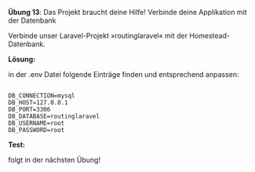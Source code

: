 
**Übung 13**: Das Projekt braucht deine Hilfe! Verbinde deine Applikation mit der Datenbank

Verbinde unser Laravel-Projekt »routinglaravel« mit der Homestead-Datenbank. 



**Lösung:**

in der .env Datei folgende Einträge finden und entsprechend anpassen:



```

DB_CONNECTION=mysql
DB_HOST=127.0.0.1
DB_PORT=3306
DB_DATABASE=routinglaravel
DB_USERNAME=root
DB_PASSWORD=root

```


**Test:**

folgt in der nächsten Übung!

